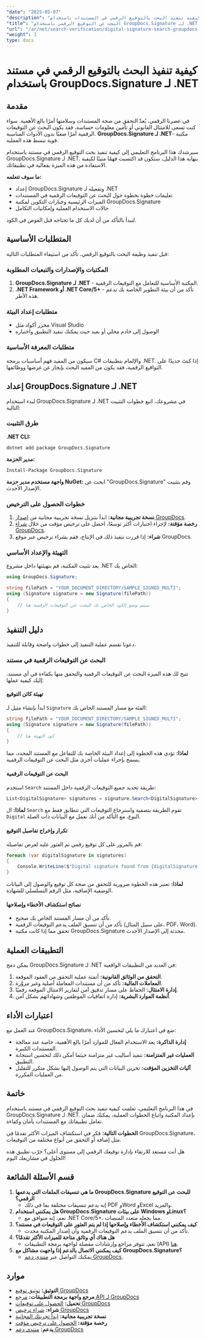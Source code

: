 ```yaml
---
"date": "2025-05-07"
"description": "تعرف على كيفية تنفيذ البحث بالتوقيع الرقمي في المستندات باستخدام GroupDocs.Signature لـ .NET، مما يضمن صحة المستندات وأمانها."
"title": "البحث عن التوقيع الرقمي باستخدام GroupDocs.Signature لـ .NET - دليل شامل"
"url": "/ar/net/search-verification/digital-signature-search-groupdocs-dotnet/"
"weight": 1
type: docs
---
```

# كيفية تنفيذ البحث بالتوقيع الرقمي في مستند باستخدام GroupDocs.Signature لـ .NET

## مقدمة

في عصرنا الرقمي، يُعدّ التحقق من صحة المستندات وسلامتها أمرًا بالغ الأهمية. سواء كنت تسعى للامتثال القانوني أو تأمين معلومات حساسة، فقد يكون البحث عن التوقيعات الرقمية أمرًا صعبًا بدون الأدوات المناسبة. **GroupDocs.Signature لـ .NET**- مكتبة قوية تبسط هذه العملية.

سيرشدك هذا البرنامج التعليمي إلى كيفية تنفيذ بحث التوقيع الرقمي في مستند باستخدام GroupDocs.Signature لـ .NET. بنهاية هذا الدليل، ستكون قد اكتسبت فهمًا متينًا لكيفية الاستفادة من هذه الميزة بفعالية في تطبيقاتك.

**ما سوف تتعلمه:**
- إعداد GroupDocs.Signature وتفعيله لـ .NET
- تعليمات خطوة بخطوة حول البحث عن التوقيعات الرقمية في المستندات
- الميزات الرئيسية وخيارات التكوين لمكتبة GroupDocs.Signature
- حالات الاستخدام العملية وإمكانيات التكامل

لنبدأ بالتأكد من أن لديك كل ما تحتاجه قبل الغوص في الكود.

## المتطلبات الأساسية

قبل تنفيذ وظيفة البحث بالتوقيع الرقمي، تأكد من استيفاء المتطلبات التالية:

### المكتبات والإصدارات والتبعيات المطلوبة
1. **GroupDocs.Signature لـ .NET** - المكتبة الأساسية للتعامل مع التوقيعات الرقمية.
2. **.NET Framework أو .NET Core/5+** - تأكد من أن بيئة التطوير الخاصة بك تدعم هذه الأطر.

### متطلبات إعداد البيئة
- محرر أكواد مثل Visual Studio
- الوصول إلى خادم محلي أو بعيد حيث يمكنك تنفيذ التطبيق واختباره

### متطلبات المعرفة الأساسية
سيكون من المفيد فهم أساسيات برمجة C# والإلمام بتطبيقات .NET. إذا كنتَ جديدًا على التواقيع الرقمية، فقد يكون من المفيد البحث بإيجاز عن غرضها ووظائفها.

## إعداد GroupDocs.Signature لـ .NET
لبدء استخدام GroupDocs.Signature لـ .NET في مشروعك، اتبع خطوات التثبيت التالية:

### طرق التثبيت
**.NET CLI:**
```shell
dotnet add package GroupDocs.Signature
```

**مدير الحزمة:**
```shell
Install-Package GroupDocs.Signature
```

**واجهة مستخدم مدير حزمة NuGet:**
ابحث عن "GroupDocs.Signature" وقم بتثبيت الإصدار الأحدث.

### خطوات الحصول على الترخيص
1. **نسخة تجريبية مجانية:** ابدأ بتنزيل نسخة تجريبية مجانية من [إصدار GroupDocs](https://releases.groupdocs.com/signature/net/).
2. **رخصة مؤقتة:** لإجراء اختبارات أكثر توسعًا، احصل على ترخيص مؤقت من خلال [شراء GroupDocs](https://purchase.groupdocs.com/temporary-license/).
3. **شراء:** إذا قررت تنفيذ ذلك في الإنتاج، فقم بشراء ترخيص عبر موقع GroupDocs.

### التهيئة والإعداد الأساسي
بعد تثبيت المكتبة، قم بتهيئتها داخل مشروع .NET الخاص بك:

```csharp
using GroupDocs.Signature;

string filePath = "YOUR_DOCUMENT_DIRECTORY/SAMPLE_SIGNED_MULTI";
using (Signature signature = new Signature(filePath))
{
    // سيتم وضع الكود الخاص بك للبحث عن التوقيعات الرقمية هنا
}
```

## دليل التنفيذ
دعونا نقسم عملية التنفيذ إلى خطوات واضحة وقابلة للتنفيذ.

### البحث عن التوقيعات الرقمية في مستند
تتيح لك هذه الميزة البحث عن التوقيعات الرقمية والتحقق منها بكفاءة في أي مستند. إليك كيفية عملها:

#### تهيئة كائن التوقيع
ابدأ بإنشاء مثيل لـ `Signature` الفئة مع مسار المستند الخاص بك:

```csharp
string filePath = "YOUR_DOCUMENT_DIRECTORY/SAMPLE_SIGNED_MULTI";
using (Signature signature = new Signature(filePath))
{
    // كود التهيئة هنا
}
```
**لماذا:** تؤدي هذه الخطوة إلى إعداد البيئة الخاصة بك للتفاعل مع المستند المحدد، مما يسمح بإجراء عمليات أخرى مثل البحث عن التوقيعات الرقمية.

#### البحث عن التوقيعات الرقمية
استخدم `Search` طريقة تحديد جميع التوقيعات الرقمية داخل المستند:

```csharp
List<DigitalSignature> signatures = signature.Search<DigitalSignature>(SignatureType.Digital);
```
**لماذا:** ال `Search` تقوم الطريقة بتصفية واسترجاع التوقيعات التي تتطابق فقط مع `Digital` النوع، مع التأكد من أنك تعمل مع البيانات ذات الصلة.

#### تكرار وإخراج تفاصيل التوقيع
قم بالمرور على كل توقيع رقمي تم العثور عليه لعرض تفاصيله:

```csharp
foreach (var digitalSignature in signatures)
{
    Console.WriteLine($"Digital signature found from {digitalSignature.SignTime} with validation flag {digitalSignature.IsValid}. Certificate SN {digitalSignature.Certificate?.SerialNumber}");
}
```
**لماذا:** تعتبر هذه الخطوة ضرورية للتحقق من صحة كل توقيع والوصول إلى البيانات الوصفية الإضافية، مثل الرقم التسلسلي للشهادة.

#### نصائح استكشاف الأخطاء وإصلاحها
- تأكد من أن مسار المستند الخاص بك صحيح.
- تأكد من أن تنسيق الملف يدعم التوقيعات الرقمية (على سبيل المثال، PDF، Word).
- تحقق مما إذا كانت مكتبة GroupDocs.Signature محدثة إلى الإصدار الأحدث.

## التطبيقات العملية
يمكن دمج GroupDocs.Signature لـ .NET في العديد من التطبيقات الواقعية:
1. **التحقق من الوثائق القانونية:** أتمتة عملية التحقق من العقود الموقعة.
2. **المعاملات المالية:** تأكد من أن مستندات المعاملة أصلية وغير مزوَّرة.
3. **إدارة الامتثال:** الحفاظ على مسار تدقيق آمن لتقارير الامتثال الموقعة رقميًا.
4. **أنظمة الموارد البشرية:** إدارة اتفاقيات الموظفين وشهاداتهم بشكل آمن.

## اعتبارات الأداء
عند العمل مع GroupDocs.Signature، ضع في اعتبارك ما يلي لتحسين الأداء:
- **إدارة الذاكرة:** يعد الاستخدام الفعال للموارد أمرًا بالغ الأهمية، خاصة عند معالجة المستندات الكبيرة.
- **العمليات غير المتزامنة:** تنفيذ أساليب غير متزامنة حيثما أمكن ذلك لتحسين استجابة التطبيق.
- **آليات التخزين المؤقت:** تخزين البيانات التي يتم الوصول إليها بشكل متكرر للتقليل من العمليات المكررة.

## خاتمة
في هذا البرنامج التعليمي، تعلمت كيفية تنفيذ بحث التوقيع الرقمي في مستند باستخدام GroupDocs.Signature لـ .NET. بإعداد المكتبة واتباع الخطوات العملية، يمكنك ضمان تعامل تطبيقاتك مع المستندات بأمان وكفاءة.

**الخطوات التالية:** فكر في استكشاف الميزات الأكثر تقدمًا في GroupDocs.Signature، مثل إضافة أو التحقق من أنواع مختلفة من التوقيعات.

هل أنت مستعد للارتقاء بإدارة توقيعك الرقمي إلى مستوى أعلى؟ جرّب تطبيق هذه الحلول في مشاريعك اليوم!

## قسم الأسئلة الشائعة
1. **ما هي تنسيقات الملفات التي يدعمها GroupDocs.Signature للبحث عن التوقيع الرقمي؟**
   - إنه يدعم تنسيقات مختلفة بما في ذلك PDF وWord وExcel والمزيد.
2. **هل يمكنني استخدام GroupDocs.Signature على بيئات Windows وLinux؟**
   - نعم، إنه متوافق مع .NET Core/5+، مما يجعله متعدد المنصات.
3. **كيف يمكنني استكشاف الأخطاء وإصلاحها إذا لم يتم العثور على التوقيعات في مستند؟**
   - تأكد من أن تنسيق الملف يدعم التوقيعات الرقمية وأن إصدار المكتبة محدث.
4. **هل هناك أي وثائق متاحة للميزات الأكثر تقدمًا؟**
   - نعم، تتوفر مراجع وإرشادات مفصلة لواجهة برمجة التطبيقات (API) [هنا](https://reference.groupdocs.com/signature/net/).
5. **كيف يمكنني الاتصال بالدعم إذا واجهت مشاكل مع GroupDocs.Signature؟**
   - يمكنك التواصل عبر [منتدى دعم GroupDocs](https://forum.groupdocs.com/c/signature/).

## موارد
- **التوثيق:** [توثيق توقيع GroupDocs](https://docs.groupdocs.com/signature/net/)
- **مرجع واجهة برمجة التطبيقات:** [مرجع API لـ GroupDocs](https://reference.groupdocs.com/signature/net/)
- **تحميل:** [الحصول على توقيعات GroupDocs](https://releases.groupdocs.com/signature/net/)
- **شراء:** [شراء ترخيص GroupDocs](https://purchase.groupdocs.com/buy)
- **نسخة تجريبية مجانية:** [ابدأ تجربتك المجانية](https://releases.groupdocs.com/signature/net/)
- **رخصة مؤقتة:** [الحصول على ترخيص مؤقت](https://purchase.groupdocs.com/temporary-license/)
- **يدعم:** [منتدى دعم GroupDocs](https://forum.groupdocs.com/c/signature/)